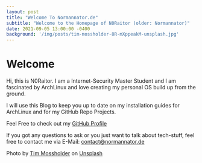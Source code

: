 ```yaml
---
layout: post
title: "Welcome To Normannator.de"
subtitle: "Welcome to the Homepage of N0Raitor (older: Normannator)"
date: 2021-09-05 13:00:00 -0400
background: '/img/posts/tim-mossholder-8R-mXppeakM-unsplash.jpg'
---
```


# Welcome
Hi, this is N0Raitor. I am a Internet-Security Master Student and I am fascinated by ArchLinux and love creating my personal OS build up from the ground.

I will use this Blog to keep you up to date on my installation guides for ArchLinux and for my GitHub Repo Projects.

Feel Free to check out my [GitHub Profile](https://github.com/normannator)

If you got any questions to ask or you just want to talk about tech-stuff, feel free to contact me via E-Mail: contact@normannator.de

Photo by [Tim Mossholder](https://unsplash.com/@timmossholder?utm_source=unsplash&utm_medium=referral&utm_content=creditCopyText) on [Unsplash](https://unsplash.com/s/photos/welcome?utm_source=unsplash&utm_medium=referral&utm_content=creditCopyText)